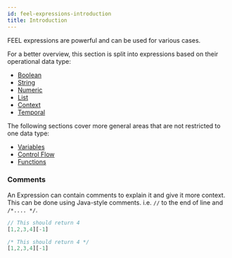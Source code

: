 ```yaml
---
id: feel-expressions-introduction
title: Introduction
---
```


FEEL expressions are powerful and can be used for various cases.

For a better overview, this section is split into expressions based on their operational data type:

* [Boolean](./feel-boolean-expressions.md)
* [String](./feel-string-expressions.md)
* [Numeric](./feel-numeric-expressions.md)
* [List](./feel-list-expressions.md)
* [Context](./feel-context-expressions.md)
* [Temporal](./feel-temporal-expressions.md)

The following sections cover more general areas that are not restricted to one data type:

* [Variables](./feel-variables.md)
* [Control Flow](./feel-control-flow.md)
* [Functions](./feel-functions.md)

### Comments

An Expression can contain comments to explain it and give it more context. This can be done using
Java-style comments. i.e. `//` to the end of line and `/*.... */`.

```js
// This should return 4
[1,2,3,4][-1]                                  

/* This should return 4 */
[1,2,3,4][-1]                                  
```